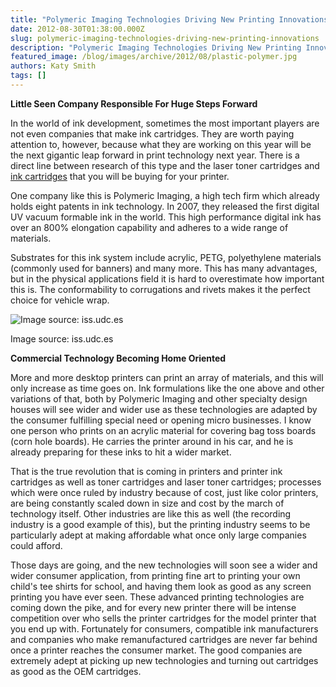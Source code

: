 ```yaml
---
title: "Polymeric Imaging Technologies Driving New Printing Innovations"
date: 2012-08-30T01:38:00.000Z
slug: polymeric-imaging-technologies-driving-new-printing-innovations
description: "Polymeric Imaging Technologies Driving New Printing Innovations"
featured_image: /blog/images/archive/2012/08/plastic-polymer.jpg
authors: Katy Smith
tags: []
---
```


**Little Seen Company Responsible For Huge Steps Forward**

In the world of ink development, sometimes the most important players are not even companies that make ink cartridges. They are worth paying attention to, however, because what they are working on this year will be the next gigantic leap forward in print technology next year. There is a direct line between research of this type and the laser toner cartridges and [ink cartridges](https://www.tomatoink.com/) that you will be buying for your printer.

One company like this is Polymeric Imaging, a high tech firm which already holds eight patents in ink technology. In 2007, they released the first digital UV vacuum formable ink in the world. This high performance digital ink has over an 800% elongation capability and adheres to a wide range of materials.

Substrates for this ink system include acrylic, PETG, polyethylene materials (commonly used for banners) and many more. This has many advantages, but in the physical applications field it is hard to overestimate how important this is. The conformability to corrugations and rivets makes it the perfect choice for vehicle wrap.  

![Image source: iss.udc.es](/blog/images/archive/2012/08/plastic-polymer.jpg)

Image source: iss.udc.es

**Commercial Technology Becoming Home Oriented**

More and more desktop printers can print an array of materials, and this will only increase as time goes on. Ink formulations like the one above and other variations of that, both by Polymeric Imaging and other specialty design houses will see wider and wider use as these technologies are adapted by the consumer fulfilling special need or opening micro businesses. I know one person who prints on an acrylic material for covering bag toss boards (corn hole boards). He carries the printer around in his car, and he is already preparing for these inks to hit a wider market.

That is the true revolution that is coming in printers and printer ink cartridges as well as toner cartridges and laser toner cartridges; processes which were once ruled by industry because of cost, just like color printers, are being constantly scaled down in size and cost by the march of technology itself. Other industries are like this as well (the recording industry is a good example of this), but the printing industry seems to be particularly adept at making affordable what once only large companies could afford.

Those days are going, and the new technologies will soon see a wider and wider consumer application, from printing fine art to printing your own child's tee shirts for school, and having them look as good as any screen printing you have ever seen. These advanced printing technologies are coming down the pike, and for every new printer there will be intense competition over who sells the printer cartridges for the model printer that you end up with. Fortunately for consumers, compatible ink manufacturers and companies who make remanufactured cartridges are never far behind once a printer reaches the consumer market. The good companies are extremely adept at picking up new technologies and turning out cartridges as good as the OEM cartridges.